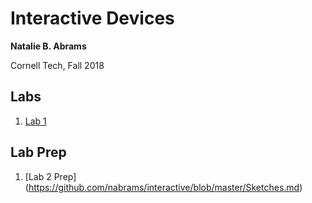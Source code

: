 # Interactive Devices

**Natalie B. Abrams**

Cornell Tech, Fall 2018

## Labs
1. [Lab 1](https://github.com/nabrams/IDD-Fa18-Lab1/blob/master/README.md)

## Lab Prep
1. [Lab 2 Prep] (https://github.com/nabrams/interactive/blob/master/Sketches.md)
